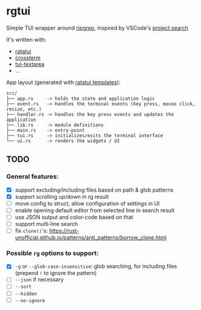 # rgtui

Simple TUI wrapper around [ripgrep](https://github.com/BurntSushi/ripgrep), inspired by VSCode's [project search](https://code.visualstudio.com/docs/editor/codebasics#_advanced-search-options)

It's written with:

- [ratatui](https://github.com/ratatui-org/ratatui)
- [crossterm](https://github.com/crossterm-rs/crossterm)
- [tui-textarea](https://github.com/rhysd/tui-textarea)
- ...

App layout (generated with [ratatui templates](https://github.com/ratatui-org/templates)):

```text
src/
├── app.rs     -> holds the state and application logic
├── event.rs   -> handles the terminal events (key press, mouse click, resize, etc.)
├── handler.rs -> handles the key press events and updates the application
├── lib.rs     -> module definitions
├── main.rs    -> entry-point
├── tui.rs     -> initializes/exits the terminal interface
└── ui.rs      -> renders the widgets / UI
```

## TODO

### General features:

- [x] support excluding/including files based on path & glob patterns
- [x] support scrolling up/down in rg result
- [ ] move config to struct, allow configuration of settings in UI
- [ ] enable opening default editor from selected line in search result
- [ ] use JSON output and color-code based on that
- [ ] support multi-line search
- [ ] fix `clone()`'s: https://rust-unofficial.github.io/patterns/anti_patterns/borrow_clone.html

### Possible `rg` options to support:

- [x] `-g` or `--glob-case-insensitive`: glob searching, for including files (prepend `!` to ignore the pattern)
- [ ] `--json` if necessary
- [ ] `--sort`
- [ ] `--hidden`
- [ ] `--no-ignore`
